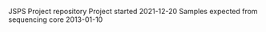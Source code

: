 JSPS Project repository
Project started 2021-12-20
Samples expected from sequencing core 2013-01-10
